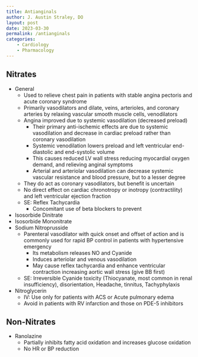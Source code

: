 ```yaml
---
title: Antianginals
author: J. Austin Straley, DO
layout: post
date: 2023-03-30
permalink: /antianginals
categories:
    - Cardiology
    - Pharmacology
---
```


## Nitrates
- General
  - Used to relieve chest pain in patients with stable angina pectoris and acute coronary syndrome
  - Primarily vasodilators and dilate, veins, arterioles, and coronary arteries by relaxing vascular smooth muscle cells, venodilators
  - Angina improved due to systemic vasodilation (decreased preload)
    - Their primary anti-ischemic effects are due to systemic vasodilation and decrease in cardiac preload rather than coronary vasodilation
    - Systemic venodilation lowers preload and left ventricular end-diastolic and end-systolic volume
    - This causes reduced LV wall stress reducing myocardial oxygen demand, and relieving anginal symptoms
    - Arterial and arteriolar vasodilation can decrease systemic vascular resistance and blood pressure, but to a lesser degree
  - They do act as coronary vasodilators, but benefit is uncertain
  - No direct effect on cardiac chronotropy or inotropy (contractility) and left ventricular ejection fraction
  - SE: Reflex Tachycardia
    - Concomitant use of beta blockers to prevent
- Isosorbide Dinitrate
- Isosorbide Mononitrate
- Sodium Nitroprusside
  - Parenteral vasodilator with quick onset and offset of action and is commonly used for rapid BP control in patients with hypertensive emergency
    - Its metabolism releases NO and Cyanide
    - Induces arteriolar and venous vasodilation
    - May cause reflex tachycardia and enhance ventricular contraction increasing aortic wall stress (give BB first)
  - SE: Irreversible Cyanide toxicity (Thiocyanate, most common in renal insufficiency), disorientation, Headache, tinnitus, Tachyphylaxis
- Nitroglycerin
  - IV: Use only for patients with ACS or Acute pulmonary edema
  - Avoid in patients with RV infarction and those on PDE-5 inhibitors

## Non-Nitrates
- Ranolazine
  - Partially inhibits fatty acid oxidation and increases glucose oxidation
  - No HR or BP reduction